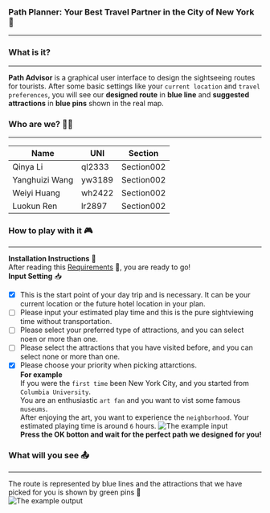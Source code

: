 ### Path Planner: Your Best Travel Partner in the City of New York :statue_of_liberty:     
---

### What is it?  
---
**Path Advisor** is a graphical user interface to design the sightseeing routes for tourists. 
After some basic settings like your `current location` and `travel preferences`, 
you will see our **designed route** in **blue line** and **suggested attractions** in **blue pins** shown in the real map.

### Who are we?  :two_women_holding_hands::two_women_holding_hands:
---
|Name|UNI|Section|
|---|---|---|
|Qinya Li|ql2333|Section002|
|Yanghuizi Wang|yw3189|Section002|
|Weiyi Huang|wh2422|Section002|
|Luokun Ren|lr2897|Section002|

### How to play with it :video_game:    
---
**Installation Instructions** :ledger:  
After reading this [Requirements](tfa_project/Requirements.txt) :page_with_curl:, you are ready to go!    
**Input Setting** :inbox_tray:
- [x]  This is the start point of your day trip and is necessary. It can be your current location or the future hotel location in your plan.    
- [ ]  Please input your estimated play time and this is the pure sightviewing time without transportation.  
- [ ]  Please select your preferred type of attractions, and you can select noen or more than one. 
- [ ]  Please select the attractions that you have visited before, and you can select none or more than one.
- [x]  Please choose your priority when picking attarctions.  
**For example**  
If you were the `first time` been New York City, and you started from `Columbia University`.   
You are an enthusiastic `art fan` and you want to vist some famous `museums`.  
After enjoying the art, you want to experience the `neighborhood`.
Your estimated playing time is around `6` hours.
![The example input](URL)  
**Press the OK botton and wait for the perfect path we designed for you!**
    
### What will you see :outbox_tray:    
---
The route is represented by blue lines and the attractions that we have picked for you is shown by green pins :round_pushpin:   
![The example output](URL) 
